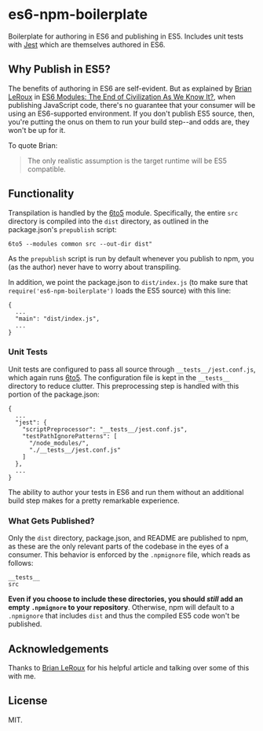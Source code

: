 es6-npm-boilerplate
===

Boilerplate for authoring in ES6 and publishing in ES5. Includes unit tests with [Jest](http://facebook.github.io/jest/) which are themselves authored in ES6.


## Why Publish in ES5?

The benefits of authoring in ES6 are self-evident. But as explained by [Brian LeRoux](https://twitter.com/brianleroux) in [ES6 Modules: The End of Civilization As We Know It?](https://medium.com/@brianleroux/es6-modules-amd-and-commonjs-c1acefbe6fc0), when publishing JavaScript code, there's no guarantee that your consumer will be using an ES6-supported environment. If you don't publish ES5 source, then, you're putting the onus on them to run your build step--and odds are, they won't be up for it.

To quote Brian:

> The only realistic assumption is the target runtime will be ES5 compatible.

## Functionality

Transpilation is handled by the [6to5](https://6to5.org) module. Specifically, the entire `src` directory is compiled into the `dist` directory, as outlined in the package.json's `prepublish` script:

```
6to5 --modules common src --out-dir dist"
```

As the `prepublish` script is run by default whenever you publish to npm, you (as the author) never have to worry about transpiling.

In addition, we point the package.json to `dist/index.js` (to make sure that `require('es6-npm-boilerplate')` loads the ES5 source) with this line:

```
{
  ...
  "main": "dist/index.js",
  ...
}
```

### Unit Tests

Unit tests are configured to pass all source through `__tests__/jest.conf.js`, which again runs [6to5](https://6to5.org). The configuration file is kept in the `__tests__` directory to reduce clutter. This preprocessing step is handled with this portion of the package.json:

```
{
  ...
  "jest": {
    "scriptPreprocessor": "__tests__/jest.conf.js",
    "testPathIgnorePatterns": [
      "/node_modules/",
      "./__tests__/jest.conf.js"
    ]
  },
  ...
}
```

The ability to author your tests in ES6 and run them without an additional build step makes for a pretty remarkable experience.

### What Gets Published?

Only the `dist` directory, package.json, and README are published to npm, as these are the only relevant parts of the codebase in the eyes of a consumer. This behavior is enforced by the `.npmignore` file, which reads as follows:

```
__tests__
src
```

**Even if you choose to include these directories, you should _still_ add an empty `.npmignore` to your repository**. Otherwise, npm will default to a `.npmignore` that includes `dist` and thus the compiled ES5 code won't be published.

## Acknowledgements

Thanks to [Brian LeRoux](https://twitter.com/brianleroux) for his helpful article and talking over some of this with me.

## License

MIT.
